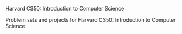 Harvard CS50: Introduction to Computer Science 

Problem sets and projects for Harvard CS50: Introduction to Computer Science
